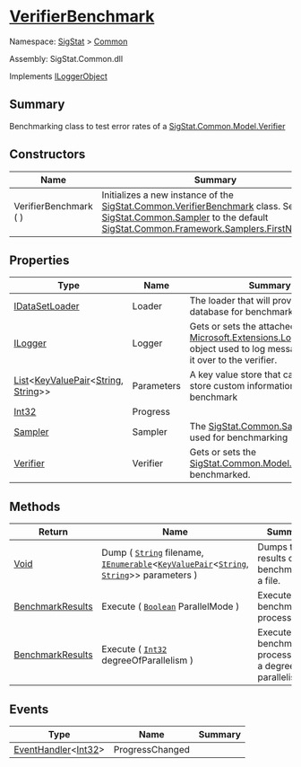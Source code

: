 # [VerifierBenchmark](./VerifierBenchmark.md)

Namespace: [SigStat]() > [Common](./README.md)

Assembly: SigStat.Common.dll

Implements [ILoggerObject](./ILoggerObject.md)

## Summary
Benchmarking class to test error rates of a [SigStat.Common.Model.Verifier](https://github.com/hargitomi97/sigstat/blob/master/docs/md/SigStat/Common/Model/Verifier.md)

## Constructors

| Name | Summary | 
| --- | --- | 
| VerifierBenchmark (  ) | Initializes a new instance of the [SigStat.Common.VerifierBenchmark](https://github.com/hargitomi97/sigstat/blob/master/docs/md/SigStat/Common/VerifierBenchmark.md) class.  Sets the [SigStat.Common.Sampler](https://github.com/hargitomi97/sigstat/blob/master/docs/md/SigStat/Common/Sampler.md) to the default [SigStat.Common.Framework.Samplers.FirstNSampler](https://github.com/hargitomi97/sigstat/blob/master/docs/md/SigStat/Common/Framework/Samplers/FirstNSampler.md). | 


## Properties

| Type | Name | Summary | 
| --- | --- | --- | 
| [IDataSetLoader](./Loaders/IDataSetLoader.md) | Loader | The loader that will provide the database for benchmarking | 
| [ILogger](https://docs.microsoft.com/en-us/dotnet/api/Microsoft.Extensions.Logging.ILogger) | Logger | Gets or sets the attached [Microsoft.Extensions.Logging.ILogger](https://github.com/hargitomi97/sigstat/blob/master/docs/md/.md) object used to log messages. Hands it over to the verifier. | 
| [List](https://docs.microsoft.com/en-us/dotnet/api/System.Collections.Generic.List-1)\<[KeyValuePair](https://docs.microsoft.com/en-us/dotnet/api/System.Collections.Generic.KeyValuePair-2)\<[String](https://docs.microsoft.com/en-us/dotnet/api/System.String), [String](https://docs.microsoft.com/en-us/dotnet/api/System.String)>> | Parameters | A key value store that can be used to store custom information about the benchmark | 
| [Int32](https://docs.microsoft.com/en-us/dotnet/api/System.Int32) | Progress |  | 
| [Sampler](./Sampler.md) | Sampler | The [SigStat.Common.Sampler](https://github.com/hargitomi97/sigstat/blob/master/docs/md/SigStat/Common/Sampler.md) to be used for benchmarking | 
| [Verifier](./Model/Verifier.md) | Verifier | Gets or sets the [SigStat.Common.Model.Verifier](https://github.com/hargitomi97/sigstat/blob/master/docs/md/SigStat/Common/Model/Verifier.md) to be benchmarked. | 


## Methods

| Return | Name | Summary | 
| --- | --- | --- | 
| [Void](https://docs.microsoft.com/en-us/dotnet/api/System.Void) | Dump ( [`String`](https://docs.microsoft.com/en-us/dotnet/api/System.String) filename, [`IEnumerable`](https://docs.microsoft.com/en-us/dotnet/api/System.Collections.Generic.IEnumerable-1)\<[`KeyValuePair`](https://docs.microsoft.com/en-us/dotnet/api/System.Collections.Generic.KeyValuePair-2)\<[`String`](https://docs.microsoft.com/en-us/dotnet/api/System.String), [`String`](https://docs.microsoft.com/en-us/dotnet/api/System.String)>> parameters ) | Dumps the results of the benchmark in a file. | 
| [BenchmarkResults](./BenchmarkResults.md) | Execute ( [`Boolean`](https://docs.microsoft.com/en-us/dotnet/api/System.Boolean) ParallelMode ) | Execute the benchmarking process. | 
| [BenchmarkResults](./BenchmarkResults.md) | Execute ( [`Int32`](https://docs.microsoft.com/en-us/dotnet/api/System.Int32) degreeOfParallelism ) | Execute the benchmarking process with a degree of parallelism. | 


## Events

| Type | Name | Summary | 
| --- | --- | --- | 
| [EventHandler](https://docs.microsoft.com/en-us/dotnet/api/System.EventHandler-1)\<[Int32](https://docs.microsoft.com/en-us/dotnet/api/System.Int32)> | ProgressChanged |  | 


